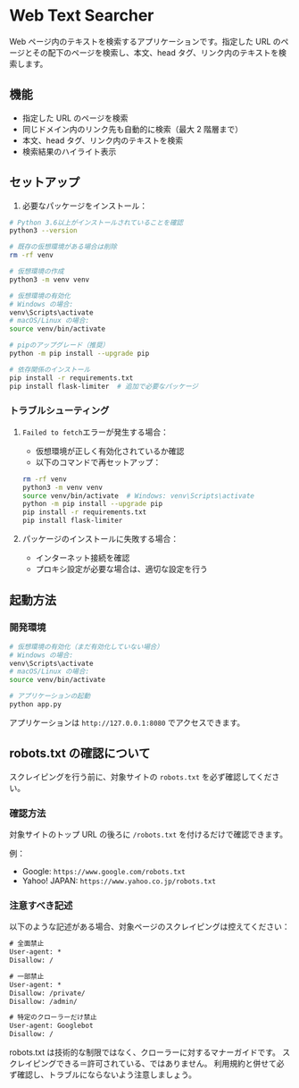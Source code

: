 # Web Text Searcher

Web ページ内のテキストを検索するアプリケーションです。指定した URL のページとその配下のページを検索し、本文、head タグ、リンク内のテキストを検索します。

## 機能

- 指定した URL のページを検索
- 同じドメイン内のリンク先も自動的に検索（最大 2 階層まで）
- 本文、head タグ、リンク内のテキストを検索
- 検索結果のハイライト表示

## セットアップ

1. 必要なパッケージをインストール：

```bash
# Python 3.6以上がインストールされていることを確認
python3 --version

# 既存の仮想環境がある場合は削除
rm -rf venv

# 仮想環境の作成
python3 -m venv venv

# 仮想環境の有効化
# Windows の場合:
venv\Scripts\activate
# macOS/Linux の場合:
source venv/bin/activate

# pipのアップグレード（推奨）
python -m pip install --upgrade pip

# 依存関係のインストール
pip install -r requirements.txt
pip install flask-limiter  # 追加で必要なパッケージ
```

### トラブルシューティング

1. `Failed to fetch`エラーが発生する場合：
   - 仮想環境が正しく有効化されているか確認
   - 以下のコマンドで再セットアップ：
   ```bash
   rm -rf venv
   python3 -m venv venv
   source venv/bin/activate  # Windows: venv\Scripts\activate
   python -m pip install --upgrade pip
   pip install -r requirements.txt
   pip install flask-limiter
   ```

2. パッケージのインストールに失敗する場合：
   - インターネット接続を確認
   - プロキシ設定が必要な場合は、適切な設定を行う

## 起動方法

### 開発環境

```bash
# 仮想環境の有効化（まだ有効化していない場合）
# Windows の場合:
venv\Scripts\activate
# macOS/Linux の場合:
source venv/bin/activate

# アプリケーションの起動
python app.py
```

アプリケーションは `http://127.0.0.1:8080` でアクセスできます。

## robots.txt の確認について

スクレイピングを行う前に、対象サイトの `robots.txt` を必ず確認してください。

### 確認方法

対象サイトのトップ URL の後ろに `/robots.txt` を付けるだけで確認できます。

例：

- Google: `https://www.google.com/robots.txt`
- Yahoo! JAPAN: `https://www.yahoo.co.jp/robots.txt`

### 注意すべき記述

以下のような記述がある場合、対象ページのスクレイピングは控えてください：

```txt
# 全面禁止
User-agent: *
Disallow: /

# 一部禁止
User-agent: *
Disallow: /private/
Disallow: /admin/

# 特定のクローラーだけ禁止
User-agent: Googlebot
Disallow: /
```

robots.txt は技術的な制限ではなく、クローラーに対するマナーガイドです。
スクレイピングできる＝許可されている、ではありません。
利用規約と併せて必ず確認し、トラブルにならないよう注意しましょう。
